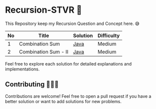 # Recursion-STVR 🚀
This Repository keep my Recursion Question and Concept here. 😅

| No   | Title                                    | Solution                                                      | Difficulty |
| --- | ---------------------------------------- | ------------------------------------------------------------- | ---------- |
| 1   | Combination Sum             | [Java](https://github.com/debapriyo007/Recursion-STVR/blob/main/0039-combination-sum/0039-combination-sum.java)                          | Medium       |  
| 2   | Combination Sum - II             | [Java](https://github.com/debapriyo007/Recursion-STVR/blob/main/0040-combination-sum-ii/0040-combination-sum-ii.java)                          | Medium       | 


Feel free to explore each solution for detailed explanations and implementations.

## Contributing 🧑🏽‍💻

Contributions are welcome! Feel free to open a pull request if you have a better solution or want to add solutions for new problems.


